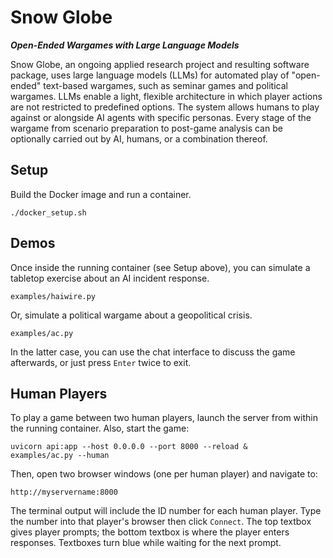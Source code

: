 # Snow Globe
***Open-Ended Wargames with Large Language Models***

Snow Globe, an ongoing applied research project and resulting software package, uses large language models (LLMs) for automated play of "open-ended" text-based wargames, such as seminar games and political wargames.  LLMs enable a light, flexible architecture in which player actions are not restricted to predefined options.  The system allows humans to play against or alongside AI agents with specific personas.  Every stage of the wargame from scenario preparation to post-game analysis can be optionally carried out by AI, humans, or a combination thereof.

## Setup

Build the Docker image and run a container.

```
./docker_setup.sh
```

## Demos

Once inside the running container (see Setup above), you can simulate a tabletop exercise about an AI incident response.

```
examples/haiwire.py
```

Or, simulate a political wargame about a geopolitical crisis.

```
examples/ac.py
```

In the latter case, you can use the chat interface to discuss the game afterwards, or just press `Enter` twice to exit.

## Human Players

To play a game between two human players, launch the server from within the running container.  Also, start the game:

```
uvicorn api:app --host 0.0.0.0 --port 8000 --reload &
examples/ac.py --human
```

Then, open two browser windows (one per human player) and navigate to:

```
http://myservername:8000
```

The terminal output will include the ID number for each human player.  Type the number into that player's browser then click `Connect`.  The top textbox gives player prompts; the bottom textbox is where the player enters responses.  Textboxes turn blue while waiting for the next prompt.
